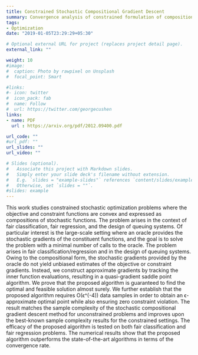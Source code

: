 ```yaml
---
title: Constrained Stochastic Compositional Gradient Descent
summary: Convergence analysis of constrained formulation of compositional SGD
tags:
- Optimization
date: "2019-01-05T23:29:29+05:30"

# Optional external URL for project (replaces project detail page).
external_link: ""

weight: 10
#image:
#  caption: Photo by rawpixel on Unsplash
#  focal_point: Smart

#links:
#- icon: twitter
#  icon_pack: fab
#  name: Follow
#  url: https://twitter.com/georgecushen
links:
- name: PDF
  url : https://arxiv.org/pdf/2012.09400.pdf

url_code: ""
#url_pdf: ""
url_slides: ""
url_video: ""

# Slides (optional).
#   Associate this project with Markdown slides.
#   Simply enter your slide deck's filename without extension.
#   E.g. `slides = "example-slides"` references `content/slides/example-slides.md`.
#   Otherwise, set `slides = ""`.
#slides: example
---
```


This work studies constrained stochastic optimization problems where the objective and constraint functions are convex and expressed as compositions of stochastic functions. The problem arises in the context of fair classification, fair regression, and the design of queuing systems. Of particular interest is the large-scale setting where an oracle provides the stochastic gradients of the constituent functions, and the goal is to solve the problem with a minimal number of calls to the oracle. The problem arises in fair classification/regression and in the design of queuing systems. Owing to the compositional form, the stochastic gradients provided by the oracle do not yield unbiased estimates of the objective or constraint gradients. Instead, we construct approximate gradients by tracking the inner function evaluations, resulting in a quasi-gradient saddle point algorithm. We prove that the proposed algorithm is guaranteed to find the optimal and feasible solution almost surely. We further establish that the proposed algorithm requires O(ϵ^(-4)) data samples in order to obtain an ϵ-approximate optimal point while also ensuring zero constraint violation. The result matches the sample complexity of the stochastic compositional gradient descent method for unconstrained problems and improves upon the best-known sample complexity results for the constrained settings. The efficacy of the proposed algorithm is tested on both fair classification and fair regression problems. The numerical results show that the proposed algorithm outperforms the state-of-the-art algorithms in terms of the convergence rate.
